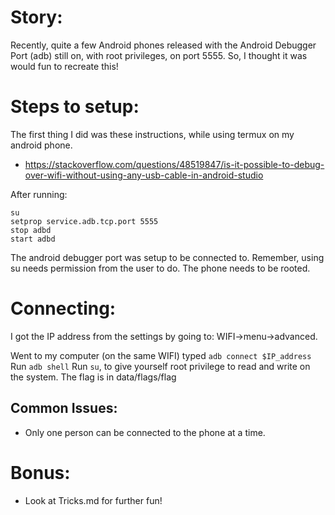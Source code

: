 # Story:
Recently, quite a few Android phones released with the Android Debugger Port (adb) still on, with root privileges, on port 5555. So, I thought it was would fun to recreate this!

# Steps to setup:

The first thing I did was these instructions, while using termux on my android phone.
- https://stackoverflow.com/questions/48519847/is-it-possible-to-debug-over-wifi-without-using-any-usb-cable-in-android-studio

After running:
```
su
setprop service.adb.tcp.port 5555
stop adbd
start adbd
```

The android debugger port was setup to be connected to. Remember, using su needs permission from the user to do. The phone needs to be rooted.

# Connecting:

I got the IP address from the settings by going to: WIFI->menu->advanced.

Went to my computer (on the same WIFI) typed `adb connect $IP_address`
Run `adb shell`
Run `su`, to give yourself root privilege to read and write on the system.
The flag is in data/flags/flag

## Common Issues:
- Only one person can be connected to the phone at a time. 

# Bonus:
- Look at Tricks.md for further fun!
